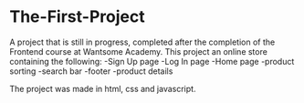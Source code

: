 # The-First-Project

A project that is still in progress, completed after the completion of the Frontend course at Wantsome Academy. This project an online store containing the following:
    -Sign Up page
    -Log In page
    -Home page
    -product sorting
    -search bar
    -footer
    -product details
    
The project was made in html, css and javascript.
